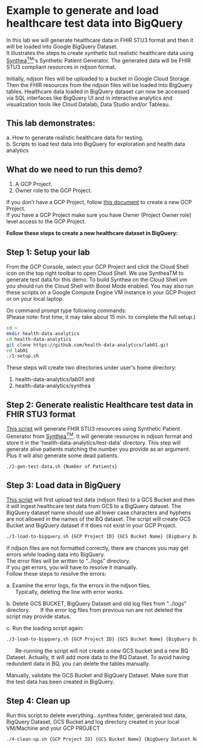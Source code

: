 # Example to generate and load healthcare test data into BigQuery

In this lab we will generate healthcare data in FHIR STU3 format and then it will be loaded into Google BigQuery Dataset.  
It illustrates the steps to create synthetic but realistic healthcare data using [Synthea<sup>TM</sup>](https://syntheticmass.mitre.org/)'s Synthetic Patient Generator. The generated data will be FHIR STU3 compliant resources in ndjson format.   

Initially, ndjson files will be uploaded to a bucket in Google Cloud Storage. Then the FHIR resources from the ndjson files will be loaded into BigQuery tables. 
Healthcare data loaded in BigQuery dataset can now be accessed via SQL interfaces like BigQuery UI 
and in interactive analytics and visualization tools like Cloud Datalab, Data Studio and/or Tableau.

## This lab  demonstrates:  
a. How to generate realistic healthcare data for testing.  
b. Scripts to load test data into BigQuery for exploration and health data analytics

## What do we need to run this demo?  
1. A GCP Project.   
2. Owner role to the GCP Project.

If you don’t have a GCP Project, follow [this document](https://cloud.google.com/resource-manager/docs/creating-managing-projects) to create a new GCP Project.  
If you have a GCP Project make sure you have Owner (Project Owner role) level access to the GCP Project.  

<b>Follow these steps to create a new healthcare dataset in BigQuery:</b>
## Step 1: Setup your lab  
From the GCP Console, select your GCP Project and click the Cloud Shell icon on the top right toolbar to open Cloud Shell. We use SyntheaTM to generate test data for this demo. To build Synthea on the Cloud Shell vm you should run the Cloud Shell with Boost Mode enabled. You may also run these scripts on a Google Compute Engine VM instance in your GCP Project or on your local laptop. 

On command prompt type following commands:  
(Please note: first time, it may take about 15 min. to complete the full setup.)
```bash
cd ~  
mkdir health-data-analytics  
cd health-data-analytics  
git clone https://github.com/health-data-analytics/lab01.git  
cd lab01  
./1-setup.sh  
```
These steps will create two directories under user's home directory:
1. health-data-analytics/lab01 and  
2. health-data-analytics/synthea

## Step 2: Generate realistic Healthcare test data in FHIR STU3 format
[This script](./2-gen-test-data.sh) will generate FHIR STU3 resources using Synthetic Patient Generator from [Synthea<sup>TM</sup>](https://syntheticmass.mitre.org/). It will generate resources in ndjson format and store it in the 'health-data-analytics/test-data' directory. This step will generate alive patients matching the number you provide as an argument. Plus it will also generate some dead patients.
```bash
./2-gen-test-data.sh {Number of Patients}
```
 
 
 ## Step 3: Load data in BigQuery
 [This script](./3-load-to-bigquery.sh) will first upload test data (ndjson files) to a GCS Bucket and then it will ingest healthcare test data from GCS to a BigQuery dataset. The BigQuery dataset name should use all lower case characters and hyphens are not allowed in the names of the BQ dataset. The script will create GCS Bucket and BigQuery dataset if it does not exist in your GCP Project.
```bash
./3-load-to-bigquery.sh {GCP Project ID} {GCS Bucket Name} {BigQuery Dataset Name}
```
If ndjson files are not formatted correctly, there are chances you may get errors while loading data into BigQuery.  
The error files will be written to “../logs” directory.   
If you get errors, you will have to resolve it manually.   
Follow these steps to resolve the errors:

a. Examine the error logs, fix the errors in the ndjson files.  
&nbsp;&nbsp;&nbsp;&nbsp;&nbsp;&nbsp;Typically, deleting the line with error works.

b. Delete GCS BUCKET, BigQuery Dataset and old log files from "../logs" directory. 
&nbsp;&nbsp;&nbsp;&nbsp;&nbsp;&nbsp;If the error log files from previous run are not deleted the script may provide status. 
 
c. Run the loading script again:  
```bash
./3-load-to-bigquery.sh {GCP Project ID} {GCS Bucket Name} {BigQuery Dataset Name}
```  
&nbsp;&nbsp;&nbsp;&nbsp;&nbsp;&nbsp;Re-running the script will not create a new GCS bucket and a new BQ Dataset. Actually, tt will add more data to the BQ Dataset. To avoid having redundent data in BQ, you can delete the tables manually.

Manually, validate the GCS Bucket and BigQuery Dataset. Make sure that the test data has been created in BigQuery.

## Step 4: Clean up
Run this script to delete everything...synthea folder, generated test data, BigQuery Dataset, GCS Bucket and log directory created in your local VM/Machine and your GCP PROJECT
```bash
./4-clean-up.sh {GCP Project ID} {GCS Bucket Name} {BigQuery Dataset Name}
```
